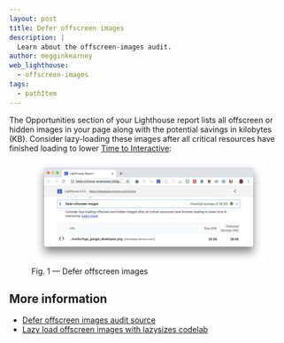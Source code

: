 ```yaml
---
layout: post
title: Defer offscreen images
description: |
  Learn about the offscreen-images audit.
author: megginkearney
web_lighthouse:
  - offscreen-images
tags:
  - pathItem
---
```


The Opportunities section of your Lighthouse report lists
all offscreen or hidden images in your page
along with the potential savings in kilobytes (KB).
Consider lazy-loading these images
after all critical resources have finished loading
to lower [Time to Interactive](/performance-audits/time-to-interactive):

<figure class="w-figure">
  <img class="w-screenshot w-screenshot--filled" src="offscreen-images.png" alt="Defer offscreen images">
  <figcaption class="w-figcaption">
    Fig. 1 — Defer offscreen images
  </figcaption>
</figure>

## More information

- [Defer offscreen images audit source](https://github.com/GoogleChrome/lighthouse/blob/master/lighthouse-core/audits/byte-efficiency/offscreen-images.js)
- [Lazy load offscreen images with lazysizes codelab](/fast/use-lazysizes-to-lazyload-images/codelab-use-lazysizes-to-lazyload-images)